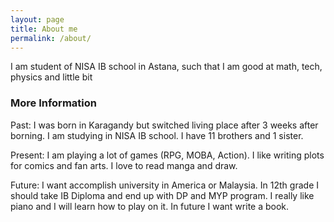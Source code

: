 ```yaml
---
layout: page
title: About me
permalink: /about/
---
```


I am student of NISA IB school in Astana, such that I am good at math, tech, physics and little bit



### More Information

Past:
I was born in Karagandy but switched living place after 3 weeks after borning. 
I am studying in NISA IB school. 
I have 11 brothers and 1 sister.

Present:
I am playing a lot of games (RPG, MOBA, Action). 
I like writing plots for comics and fan arts. 
I love to read manga and draw. 

Future:
I want accomplish university in America or Malaysia. 
In 12th grade I should take IB Diploma and end up with DP and MYP program. 
I really like piano and I will learn how to play on it. 
In future I want write a book. 


